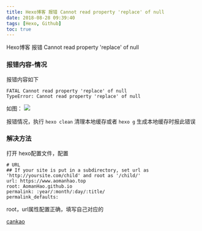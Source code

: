 ```yaml
---
title: Hexo博客 报错 Cannot read property 'replace' of null
date: 2018-08-28 09:39:40
tags: [Hexo, Github]
toc: true
---
```


Hexo博客 报错 Cannot read property 'replace' of null

<!--more-->

### 报错内容-情况

报错内容如下
```
FATAL Cannot read property 'replace' of null
TypeError: Cannot read property 'replace' of null

```
如图：
![](http://p3qhnc0eg.bkt.clouddn.com/blog/img/hexo_error_replace.png)

报错情况，执行 `hexo clean` 清理本地缓存或者 `hexo g` 生成本地缓存时报此错误



### 解决方法

打开 hexo配置文件，配置
```
# URL
## If your site is put in a subdirectory, set url as 'http://yoursite.com/child' and root as '/child/'
url: https://www.aomanhao.top
root: AomanHao.github.io
permalink: :year/:month/:day/:title/
permalink_defaults:

```

root，url属性配置正确，填写自己对应的


[cankao](https://www.jianshu.com/p/449accb044b4)